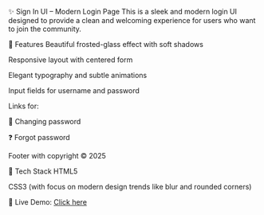 ✨ Sign In UI – Modern Login Page
This is a sleek and modern login UI designed to provide a clean and welcoming experience for users who want to join the community.

🔹 Features
Beautiful frosted-glass effect with soft shadows

Responsive layout with centered form

Elegant typography and subtle animations

Input fields for username and password

Links for:

🔁 Changing password

❓ Forgot password

Footer with copyright © 2025

🧪 Tech Stack
HTML5

CSS3 (with focus on modern design trends like blur and rounded corners)


🔗 Live Demo: [Click here](https://ziad-eid.github.io/Modern-Sign-page/)
